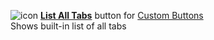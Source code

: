 ![icon](https://raw.github.com/Infocatcher/Custom_Buttons/master/List_All_Tabs/icon.png)&nbsp;<a href="http://infocatcher.github.io/Custom_Buttons/install/listAllTabs.html"><strong>List All Tabs</strong></a> button for [Custom Buttons](https://addons.mozilla.org/addon/custom-buttons/)
<br>Shows built-in list of all tabs